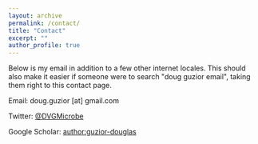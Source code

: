 ```yaml
---
layout: archive
permalink: /contact/
title: "Contact"
excerpt: ""
author_profile: true
---
```

Below is my email in addition to a few other internet locales. This should also make it easier if someone were to search "doug guzior email", taking them right to this contact page.

Email: doug.guzior [at] gmail.com

Twitter: [@DVGMicrobe](twitter.com/DVGMicrobe)

Google Scholar: [author:guzior-douglas](https://scholar.google.com/citations?user=aAlRwjkAAAAJ&hl=en)
